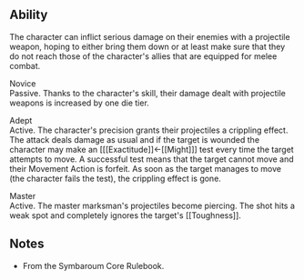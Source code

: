 ## Ability
The character can inflict serious damage on their enemies with a projectile weapon, hoping to either bring them down or at least make sure that they do not reach those of the character's allies that are equipped for melee combat.

Novice<br>Passive. Thanks to the character's skill, their damage dealt with projectile weapons is increased by one die tier.

Adept<br>Active. The character's precision grants their projectiles a crippling effect. The attack deals damage as usual and if the target is wounded the character may make an \[[[Exactitude]]←[[Might]]\] test every time the target attempts to move. A successful test means that the target cannot move and their Movement Action is forfeit. As soon as the target manages to move (the character fails the test), the crippling effect is gone.

Master<br>Active. The master marksman's projectiles become piercing. The shot hits a weak spot and completely ignores the target's [[Toughness]].
## Notes
* From the Symbaroum Core Rulebook.